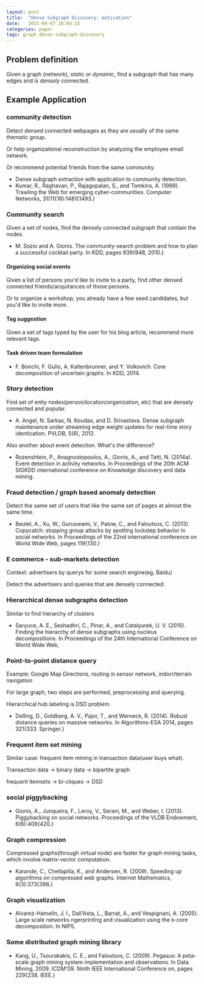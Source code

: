 ```yaml
---
layout: post
title:  "Dense Subgraph Discovery: motivation"
date:   2015-09-07 10:04:15
categories: paper
tags: graph dense-subgraph-discovery
---
```


## Problem definition

Given a graph (network), *static* or *dynamic*, find a subgraph that has many edges and is *densely* connected.

## Example Application

### community detection

Detect densed connected webpages as they are usually of the same thematic group.

Or help organizational reconstruction by analyzing the employee email network.

Or recommend potential friends from the same community.

- Dense subgraph extraction with application to community detection.
- Kumar, R., Raghavan, P., Rajagopalan, S., and Tomkins, A. (1999). Trawling the Web for emerging cyber-communities. Computer Networks, 31(11{16):1481{1493.}
### Community search 

Given a set of nodes, find the densely connected subgraph that contain the nodes.


- M. Sozio and A. Gionis. The community-search problem and how to plan a successful cocktail party. In KDD, pages 939{948, 2010.}

#### Organizing social events

Given a list of persons you'd like to invite to a party, find other densed connected friends/acquitances of those persons.

Or to organize a workshop, you already have a few seed candidates, but you'd like to invite more.

#### Tag suggestion

Given a set of tags typed by the user for his blog article, recommend more relevant tags.

#### Task driven team formulation

- F. Bonchi, F. Gullo, A. Kaltenbrunner, and Y. Volkovich. Core decomposition of uncertain graphs. In KDD, 2014.


### Story detection

Find set of entiy nodes(person/location/organization, etc) that are densely connected and popular.

- A. Angel, N. Sarkas, N. Koudas, and D. Srivastava. Dense subgraph maintenance under streaming edge weight updates for real-time story identication. PVLDB, 5(6), 2012.

Also another about event detection. What's the difference?

- Rozenshtein, P., Anagnostopoulos, A., Gionis, A., and Tatti, N. (2014a). Event detection in activity networks. In Proceedings of the 20th ACM SIGKDD international conference on Knowledge discovery and data mining.


### Fraud detection / graph based anomaly detection

Detect the same set of users that like the same set of pages at almost the same time.

- Beutel, A., Xu, W., Guruswami, V., Palow, C., and Faloutsos, C. (2013). Copycatch: stopping group attacks by spotting lockstep behavior in social networks. In Proceedings of the 22nd international conference on World Wide Web, pages 119{130.}


### E commerce - sub-markets detection

Context: advertisers by querys for some search engine(eg, Baidu)

Detect the advertisers and queries that are densely connected.

### Hierarchical dense subgraphs detection

Similar to find hierarchy of clusters

- Saryuce, A. E., Seshadhri, C., Pinar, A., and Catalyurek, U. V. (2015). Finding the hierarchy of dense subgraphs using nucleus decompositions. In Proceedings of the 24th International Conference on World Wide Web, 


### Point-to-point distance query

Example: Google Map Directions, routing in sensor network, indorr/terrain navigation

For large graph, two steps are performed, preprocessing and querying.

Hierarchical hub labeling is DSD problem.


- Delling, D., Goldberg, A. V., Pajor, T., and Werneck, R. (2014). Robust distance queries on massive networks. In Algorithms-ESA 2014, pages 321{333. Springer.}


### Frequent item set mining

Similar case: frequent item mining in transaction data(user buys what).

Transaction data -> binary data -> bipartite graph

frequent itemsets -> bi-cliques -> DSD


### social piggybacking

- Gionis, A., Junqueira, F., Leroy, V., Serani, M., and Weber, I. (2013). Piggybacking on social networks. Proceedings of the VLDB Endowment, 6(6):409{420.}


### Graph compression

Compressed graphs(through virtual node) are faster for graph mining tasks, which involve matrix-vector computation.

- Karande, C., Chellapilla, K., and Andersen, R. (2009). Speeding up algorithms on compressed web graphs. Internet Mathematics, 6(3):373{398.}

### Graph visualization

- Alvarez-Hamelin, J. I., Dall'Asta, L., Barrat, A., and Vespignani, A. (2005). Large scale networks ngerprinting and visualization using the k-core decomposition. In NIPS.


### Some distributed graph mining library

- Kang, U., Tsourakakis, C. E., and Faloutsos, C. (2009). Pegasus: A peta-scale graph mining system implementation and observations. In Data Mining, 2009. ICDM'09. Ninth IEEE International Conference on, pages 229{238. IEEE.}
